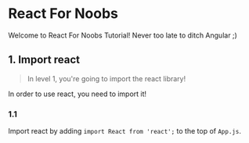 # React For Noobs

Welcome to React For Noobs Tutorial! Never too late to ditch Angular ;)

## 1. Import react

> In level 1, you're going to import the react library!

In order to use react, you need to import it!

### 1.1 

Import react by adding `import React from 'react';` to the top of `App.js`.